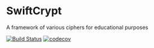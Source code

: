 # SwiftCrypt
A framework of various ciphers for educational purposes

[![Build Status](https://travis-ci.org/BJap/SwiftCrypt.svg?branch=master)](https://travis-ci.org/BJap/SwiftCrypt)
[![codecov](https://codecov.io/gh/BJap/SwiftCrypt/branch/master/graph/badge.svg)](https://codecov.io/gh/BJap/SwiftCrypt)

